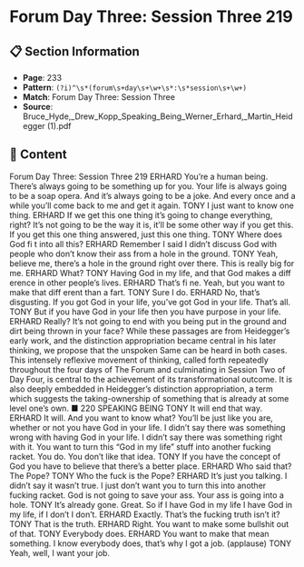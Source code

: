 # Forum Day Three: Session Three 219

## 📋 Section Information

- **Page**: 233
- **Pattern**: `(?i)^\s*(forum\s+day\s+\w+\s*:\s*session\s+\w+)`
- **Match**: Forum Day Three: Session Three
- **Source**: Bruce_Hyde,_Drew_Kopp_Speaking_Being_Werner_Erhard,_Martin_Heidegger (1).pdf

## 📄 Content

Forum Day Three: Session Three 219
ERHARD
You’re a human being. There’s always going to be something up for you. Your life is always
going to be a soap opera. And it’s always going to be a joke. And every once and a while you’ll
come back to me and get it again.
TONY
I just want to know one thing.
ERHARD
If we get this one thing it’s going to change everything, right? It’s not going to be the way it is,
it’ll be some other way if you get this. If you get this one thing answered, just this one thing.
TONY
Where does God fi t into all this?
ERHARD
Remember I said I didn’t discuss God with people who don’t know their ass from a hole in the
ground.
TONY
Yeah, believe me, there’s a hole in the ground right over there. This is really big for me.
ERHARD
What?
TONY
Having God in my life, and that God makes a diff erence in other people’s lives.
ERHARD
That’s fi ne. Yeah, but you want to make that diff erent than a fart.
TONY
Sure I do.
ERHARD
No, that’s disgusting. If you got God in your life, you’ve got God in your life. That’s all.
TONY
But if you have God in your life then you have purpose in your life.
ERHARD
Really? It’s not going to end with you being put in the ground and dirt being thrown in your
face?
While these passages are from Heidegger’s early work, and the
distinction appropriation became central in his later thinking, we
propose that the unspoken Same can be heard in both cases. This
intensely reflexive movement of thinking, called forth repeatedly
throughout the four days of The Forum and culminating in Session
Two of Day Four, is central to the achievement of its transformational
outcome. It is also deeply embedded in Heidegger’s distinction
appropriation, a term which suggests the taking-ownership of
something that is already at some level one’s own. ■
220
SPEAKING BEING
TONY
It will end that way.
ERHARD
It will. And you want to know what? You’ll be just like you are, whether or not you have God in
your life. I didn’t say there was something wrong with having God in your life. I didn’t say there
was something right with it. You want to turn this “God in my life” stuff  into another fucking
racket. You do. You don’t like that idea.
TONY
If you have the concept of God you have to believe that there’s a better place.
ERHARD
Who said that? The Pope?
TONY
Who the fuck is the Pope?
ERHARD
It’s just you talking. I didn’t say it wasn’t true. I just don’t want you to turn this into another
fucking racket. God is not going to save your ass. Your ass is going into a hole.
TONY
It’s already gone. Great. So if I have God in my life I have God in my life, if I don’t I don’t.
ERHARD
Exactly. That’s the fucking truth isn’t it?
TONY
That is the truth.
ERHARD
Right. You want to make some bullshit out of that.
TONY
Everybody does.
ERHARD
You want to make that mean something. I know everybody does, that’s why I got a job.
(applause)
TONY
Yeah, well, I want your job.